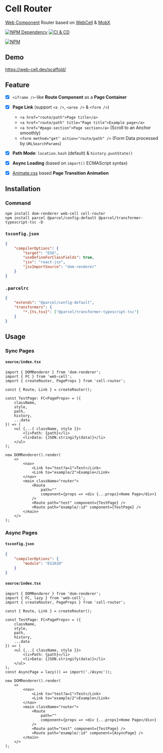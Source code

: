 # Cell Router

[Web Component][1] Router based on [WebCell][2] & [MobX][3]

[![NPM Dependency](https://img.shields.io/librariesio/github/EasyWebApp/cell-router.svg)][4]
[![CI & CD](https://github.com/EasyWebApp/cell-router/actions/workflows/main.yml/badge.svg)][5]

[![NPM](https://nodei.co/npm/cell-router.png?downloads=true&downloadRank=true&stars=true)][6]

## Demo

https://web-cell.dev/scaffold/

## Feature

-   [x] `<iframe />`-like **Route Component** as a **Page Container**

-   [x] **Page Link** (support `<a />`, `<area />` & `<form />`)

    -   `<a href="route/path">Page title</a>`
    -   `<a href="route/path" title="Page title">Example page</a>`
    -   `<a href="#page-section">Page section</a>` (Scroll to an Anchor smoothly)
    -   `<form method="get" action="route/path" />` (Form Data processed by `URLSearchParams`)

-   [x] **Path Mode**: `location.hash` (default) & `history.pushState()`

-   [x] **Async Loading** (based on `import()` ECMAScript syntax)

-   [x] [Animate.css][7] based **Page Transition Animation**

## Installation

### Command

```shell
npm install dom-renderer web-cell cell-router
npm install parcel @parcel/config-default @parcel/transformer-typescript-tsc -D
```

### `tsconfig.json`

```json
{
    "compilerOptions": {
        "target": "ES6",
        "useDefineForClassFields": true,
        "jsx": "react-jsx",
        "jsxImportSource": "dom-renderer"
    }
}
```

### `.parcelrc`

```json
{
    "extends": "@parcel/config-default",
    "transformers": {
        "*.{ts,tsx}": ["@parcel/transformer-typescript-tsc"]
    }
}
```

## Usage

### Sync Pages

#### `source/index.tsx`

```tsx
import { DOMRenderer } from 'dom-renderer';
import { FC } from 'web-cell';
import { createRouter, PageProps } from 'cell-router';

const { Route, Link } = createRouter();

const TestPage: FC<PageProps> = ({
    className,
    style,
    path,
    history,
    ...data
}) => (
    <ul {...{ className, style }}>
        <li>Path: {path}</li>
        <li>Data: {JSON.stringify(data)}</li>
    </ul>
);

new DOMRenderer().render(
    <>
        <nav>
            <Link to="test?a=1">Test</Link>
            <Link to="example/2">Example</Link>
        </nav>
        <main className="router">
            <Route
                path=""
                component={props => <div {...props}>Home Page</div>}
            />
            <Route path="test" component={TestPage} />
            <Route path="example/:id" component={TestPage} />
        </main>
    </>
);
```

### Async Pages

#### `tsconfig.json`

```json
{
    "compilerOptions": {
        "module": "ES2020"
    }
}
```

#### `source/index.tsx`

```tsx
import { DOMRenderer } from 'dom-renderer';
import { FC, lazy } from 'web-cell';
import { createRouter, PageProps } from 'cell-router';

const { Route, Link } = createRouter();

const TestPage: FC<PageProps> = ({
    className,
    style,
    path,
    history,
    ...data
}) => (
    <ul {...{ className, style }}>
        <li>Path: {path}</li>
        <li>Data: {JSON.stringify(data)}</li>
    </ul>
);
const AsyncPage = lazy(() => import('./Async'));

new DOMRenderer().render(
    <>
        <nav>
            <Link to="test?a=1">Test</Link>
            <Link to="example/2">Example</Link>
        </nav>
        <main className="router">
            <Route
                path=""
                component={props => <div {...props}>Home Page</div>}
            />
            <Route path="test" component={TestPage} />
            <Route path="example/:id" component={AsyncPage} />
        </main>
    </>
);
```

[1]: https://www.webcomponents.org/
[2]: https://web-cell.dev/
[3]: https://mobx.js.org/
[4]: https://libraries.io/npm/cell-router
[5]: https://github.com/EasyWebApp/cell-router/actions/workflows/main.yml
[6]: https://nodei.co/npm/cell-router/
[7]: https://animate.style/
